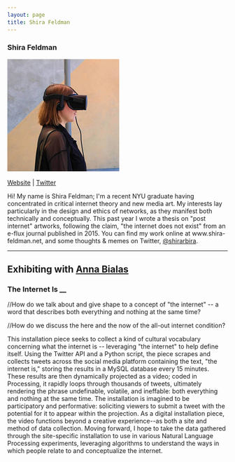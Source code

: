 ```yaml
---
layout: page
title: Shira Feldman
---
```

<h3>Shira Feldman</h3>
<img src="shira-feldman.jpg" />
<p><a href="http://www.shira-feldman.net/" target="_blank">Website</a> | <a href="https://www.twitter.com/shirarbira" target="_blank">Twitter</a></p>
<p>Hi! My name is Shira Feldman; I'm a recent NYU graduate having concentrated in critical internet theory and new media art. My interests lay particularly in the design and ethics of networks, as they manifest both technically and conceptually. This past year I wrote a thesis on "post internet" artworks, following the claim, "the internet does not exist" from an e-flux journal published in 2015. You can find my work online at www.shira-feldman.net, and some thoughts & memes on Twitter, <a href="https://www.twitter.com/shirarbira" target="_blank">@shirarbira</a>.</p>

<hr />
<h2>Exhibiting with <a href="anna-bialas">Anna Bialas</a></h2>
<h3>The Internet Is __</h3>
<p>//How do we talk about and give shape to a concept of "the internet" -- a word that describes both everything and nothing at the same time?</p>

<p>//How do we discuss the here and the now of the all-out internet condition?</p>

<p>This installation piece seeks to collect a kind of cultural vocabulary concerning what the internet is -- leveraging "the internet" to help define itself. Using the Twitter API and a Python script, the piece scrapes and collects tweets across the social media platform containing the text, "the internet is," storing the results in a MySQL database every 15 minutes. These results are then dynamically projected as a video; coded in Processing, it rapidly loops through thousands of tweets, ultimately rendering the phrase undefinable, volatile, and ineffable: both everything and nothing at the same time. The installation is imagined to be participatory and performative: soliciting viewers to submit a tweet with the potential for it to appear within the projection. As a digital installation piece, the video functions beyond a creative experience--as both a site and method of data collection. Moving forward, I hope to take the data gathered through the site-specific installation to use in various Natural Language Processing experiments, leveraging algorithms to understand the ways in which people relate to and conceptualize the internet.</p>